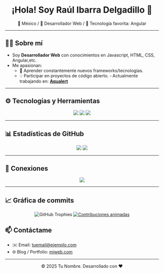 <!-- Banner o GIF de bienvenida 
<p align="center">
  <img src="TU_BANNER_URL" alt="Banner" width="100%"/>
</p>
-->

# <h1 align="center">¡Hola! Soy **Raúl Ibarra Delgadillo** 👋</h1>
<p align="center">🏡 México / 🎯 Desarrollador Web / 💼 Tecnología favorita: Angular</p>

---

## 🧑‍💻 Sobre mí
- Soy **Desarrollador Web** con conocimientos en Javascript, HTML, CSS, Angular,etc.
- Me apasionan:
  - 🌱 Aprender constantemente nuevos frameworks/tecnologías.
  - 💡 Participar en proyectos de código abierto.
- Actualmente trabajando en: **[Aqualert](https://github.com/ElReimonGrip/aqualert-front)**

---

## ⚙️ Tecnologías y Herramientas
<p align="center">
  <img src="https://img.shields.io/badge/-JavaScript-F7DF1E?logo=javascript&logoColor=white" />
  <img src="https://img.shields.io/badge/-TypeScript-3178C6?logo=typescript&logoColor=white" />
  <img src="https://img.shields.io/badge/-React-61DAFB?logo=react&logoColor=black" />
  <!-- Agrega más badges según tus skills -->
</p>

---

## 📊 Estadísticas de GitHub
<p align="center">
  <img src="https://github-readme-stats.vercel.app/api?username=Clefox9820&show_icons=true&theme=dark" />
  <img src="https://github-readme-stats.vercel.app/api/top-langs?username=Clefox9820&layout=compact&theme=dark" />
</p>

---

## 🔗 Conexiones
<p align="center">
  <a href="https://www.linkedin.com/in/raul-ibarra-3a1803306/" target="_blank"><img src="https://img.shields.io/badge/-LinkedIn-0A66C2?logo=linkedin&logoColor=white" /></a>
  
  <!--<a href="https://twitter.com/TuUsuario" target="_blank"><img src="https://img.shields.io/badge/-Twitter-1DA1F2?logo=twitter&logoColor=white" /></a> 
  Otros enlaces como blog, dev.to, medium… -->
</p>

---

## 📈 Gráfica de commits
<p align="center">
  <img src="https://github-profile-trophy.vercel.app/?username=Clefox9820&theme=dark" alt="GitHub Trophies" />
  <a href="https://github.com/Platane/snk"><img src="https://raw.githubusercontent.com/Clefox9820/Clefox9820/master/github-contribution-grid-snake.svg" alt="Contribuciones animadas" /></a>
</p>



## 📫 Contáctame
- ✉️ Email: [tuemail@ejemplo.com](mailto:tuemail@ejemplo.com)
- 🌐 Blog / Portfolio: [miweb.com](https://miweb.com)

---

<p align="center">© 2025 Tu Nombre. Desarrollado con ❤️</p>
